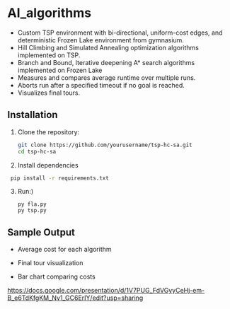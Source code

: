 # AI_algorithms

- Custom TSP environment with bi-directional, uniform-cost edges, and deterministic Frozen Lake environment from gymnasium.
- Hill Climbing and Simulated Annealing optimization algorithms implemented on TSP.
- Branch and Bound, Iterative deepening A* search algorithms implemented on Frozen Lake
- Measures and compares average runtime over multiple runs.
- Aborts run after a specified timeout if no goal is reached.
- Visualizes final tours.

## Installation

1. Clone the repository:

   ```bash
   git clone https://github.com/yourusername/tsp-hc-sa.git
   cd tsp-hc-sa
   ```

2. Install dependencies
   
  ```bash 
   pip install -r requirements.txt
  ```

3. Run:)
   ```
   py fla.py
   py tsp.py
   ```
 ## Sample Output

- Average cost for each algorithm

- Final tour visualization

- Bar chart comparing costs

https://docs.google.com/presentation/d/1V7PUG_FdVGyyCeHj-em-B_e6TdKfgKM_Nv1_GC6ErIY/edit?usp=sharing
